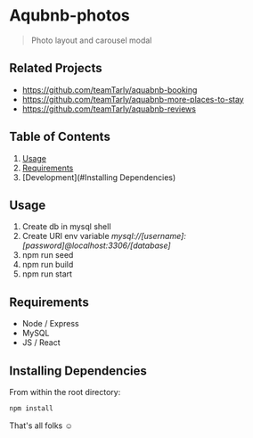 # Aqubnb-photos

> Photo layout and carousel modal

## Related Projects

  - https://github.com/teamTarly/aquabnb-booking
  - https://github.com/teamTarly/aquabnb-more-places-to-stay
  - https://github.com/teamTarly/aquabnb-reviews

## Table of Contents

1. [Usage](#Usage)
1. [Requirements](#requirements)
1. [Development](#Installing Dependencies)

## Usage

1. Create db in mysql shell
2. Create URI env variable *mysql://[username]:[password]@localhost:3306/[database]*
3. npm run seed
4. npm run build
5. npm run start

## Requirements

* Node / Express
* MySQL
* JS / React

## Installing Dependencies

From within the root directory:

```sh
npm install
```
That's all folks :relaxed:
